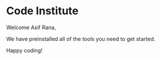 # Code Institute

Welcome Asif Rana,

We have preinstalled all of the tools you need to get started.

Happy coding!